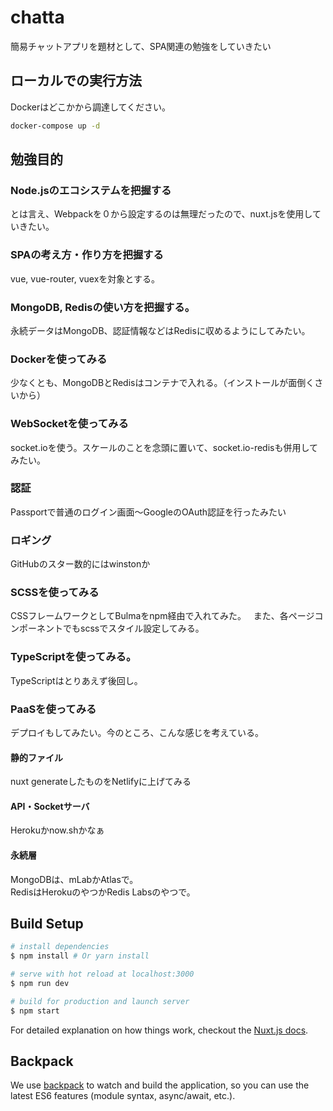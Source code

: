 # chatta

簡易チャットアプリを題材として、SPA関連の勉強をしていきたい

## ローカルでの実行方法

Dockerはどこかから調達してください。
```bash
docker-compose up -d
```

## 勉強目的

### Node.jsのエコシステムを把握する  
とは言え、Webpackを０から設定するのは無理だったので、nuxt.jsを使用していきたい。

### SPAの考え方・作り方を把握する
vue, vue-router, vuexを対象とする。

### MongoDB, Redisの使い方を把握する。
永続データはMongoDB、認証情報などはRedisに収めるようにしてみたい。

### Dockerを使ってみる
少なくとも、MongoDBとRedisはコンテナで入れる。（インストールが面倒くさいから）

### WebSocketを使ってみる
socket.ioを使う。スケールのことを念頭に置いて、socket.io-redisも併用してみたい。

### 認証
Passportで普通のログイン画面〜GoogleのOAuth認証を行ったみたい

### ロギング
GitHubのスター数的にはwinstonか

### SCSSを使ってみる
CSSフレームワークとしてBulmaをnpm経由で入れてみた。  
また、各ページコンポーネントでもscssでスタイル設定してみる。  

### TypeScriptを使ってみる。
TypeScriptはとりあえず後回し。

### PaaSを使ってみる
デプロイもしてみたい。今のところ、こんな感じを考えている。

#### 静的ファイル
nuxt generateしたものをNetlifyに上げてみる
#### API・Socketサーバ
Herokuかnow.shかなぁ
#### 永続層
MongoDBは、mLabかAtlasで。  
RedisはHerokuのやつかRedis Labsのやつで。

## Build Setup

``` bash
# install dependencies
$ npm install # Or yarn install

# serve with hot reload at localhost:3000
$ npm run dev

# build for production and launch server
$ npm start
```

For detailed explanation on how things work, checkout the [Nuxt.js docs](https://github.com/nuxt/nuxt.js).

## Backpack

We use [backpack](https://github.com/palmerhq/backpack) to watch and build the application, so you can use the latest ES6 features (module syntax, async/await, etc.).
